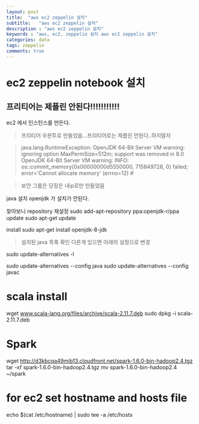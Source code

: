 ```yaml
---
layout: post
title:  "aws ec2 zeppelin 설치"
subtitle:   "aws ec2 zeppelin 설치"
description : "aws ec2 zeppelin 설치"
keywords : "aws, ec2, zeppelin 설치 aws ec2 zeppelin 설치"
categories: data
tags: zeppelin
comments: true
---
```

# ec2 zeppelin notebook 설치



## 프리티어는 제플린 안된다!!!!!!!!!!!

ec2 에서 인스턴스를 만든다.

> 프리티어 우분투로 만들었음...프리티어로는 제플린 안된다..하지말자

>java.lang.RuntimeException: OpenJDK 64-Bit Server VM warning: ignoring option MaxPermSize=512m; support was removed in 8.0 OpenJDK 64-Bit Server VM warning: INFO: os::commit_memory(0x00000000d5550000, 715849728, 0) failed; error='Cannot allocate memory' (errno=12) #

> 보안 그룹은 당장은 내ip로만 만들었음

java 설치
openjdk 가 설치가 안된다.


찾아보니
repository 재설정
sudo add-apt-repository ppa:openjdk-r/ppa
update
sudo apt-get update

install
sudo apt-get install openjdk-8-jdk

> 설치된 java 목록 확인 다른게 있으면 아래의 설정으로 변경

sudo update-alternatives -l


sudo update-alternatives --config java
sudo update-alternatives --config javac

# scala install
wget www.scala-lang.org/files/archive/scala-2.11.7.deb
sudo dpkg -i scala-2.11.7.deb



# Spark
wget http://d3kbcqa49mib13.cloudfront.net/spark-1.6.0-bin-hadoop2.4.tgz
tar -xf spark-1.6.0-bin-hadoop2.4.tgz
mv spark-1.6.0-bin-hadoop2.4 ~/spark

# for ec2 set hostname and hosts file
echo $(cat /etc/hostname) | sudo tee -a /etc/hosts

